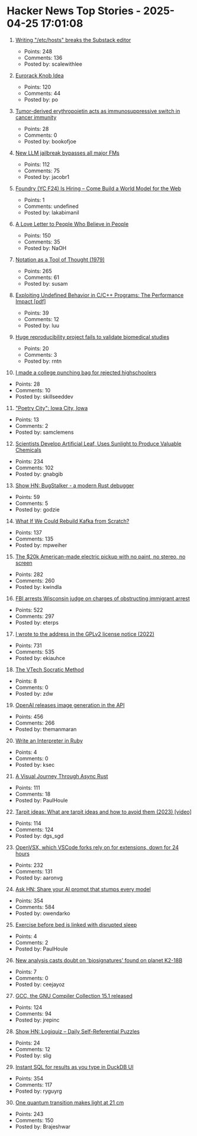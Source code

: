 # Hacker News Top Stories - 2025-04-25 17:01:08

1. [Writing "/etc/hosts" breaks the Substack editor](https://scalewithlee.substack.com/p/when-etchsts-breaks-your-substack)
   - Points: 248
   - Comments: 136
   - Posted by: scalewithlee

2. [Eurorack Knob Idea](https://mitxela.com/projects/euroknob)
   - Points: 120
   - Comments: 44
   - Posted by: po

3. [Tumor-derived erythropoietin acts as immunosuppressive switch in cancer immunity](https://www.science.org/doi/10.1126/science.adr3026)
   - Points: 28
   - Comments: 0
   - Posted by: bookofjoe

4. [New LLM jailbreak bypasses all major FMs](https://hiddenlayer.com/innovation-hub/novel-universal-bypass-for-all-major-llms/)
   - Points: 112
   - Comments: 75
   - Posted by: jacobr1

5. [Foundry (YC F24) Is Hiring – Come Build a World Model for the Web](undefined)
   - Points: 1
   - Comments: undefined
   - Posted by: lakabimanil

6. [A Love Letter to People Who Believe in People](https://www.swiss-miss.com/2025/04/a-love-letter-to-people-who-believe-in-people.html)
   - Points: 150
   - Comments: 35
   - Posted by: NaOH

7. [Notation as a Tool of Thought (1979)](https://www.jsoftware.com/papers/tot.htm)
   - Points: 265
   - Comments: 61
   - Posted by: susam

8. [Exploiting Undefined Behavior in C/C++ Programs: The Performance Impact [pdf]](https://web.ist.utl.pt/nuno.lopes/pubs/ub-pldi25.pdf)
   - Points: 39
   - Comments: 12
   - Posted by: luu

9. [Huge reproducibility project fails to validate biomedical studies](https://www.nature.com/articles/d41586-025-01266-x)
   - Points: 20
   - Comments: 3
   - Posted by: rntn

10. [I made a college punching bag for rejected highschoolers](https://ex.plor.ing/blog/post/college-punch)
   - Points: 28
   - Comments: 10
   - Posted by: skillseeddev

11. ["Poetry City": Iowa City, Iowa](https://www.publicbooks.org/poetry-city-iowa-city-iowa/)
   - Points: 13
   - Comments: 2
   - Posted by: samclemens

12. [Scientists Develop Artificial Leaf, Uses Sunlight to Produce Valuable Chemicals](https://newscenter.lbl.gov/2025/04/24/scientists-develop-artificial-leaf-that-uses-sunlight-to-produce-valuable-chemicals/)
   - Points: 234
   - Comments: 102
   - Posted by: gnabgib

13. [Show HN: BugStalker - a modern Rust debugger](https://github.com/godzie44/BugStalker)
   - Points: 59
   - Comments: 5
   - Posted by: godzie

14. [What If We Could Rebuild Kafka from Scratch?](https://www.morling.dev/blog/what-if-we-could-rebuild-kafka-from-scratch/)
   - Points: 137
   - Comments: 135
   - Posted by: mpweiher

15. [The $20k American-made electric pickup with no paint, no stereo, no screen](https://www.theverge.com/electric-cars/655527/slate-electric-truck-price-paint-radio-bezos)
   - Points: 282
   - Comments: 260
   - Posted by: kwindla

16. [FBI arrests Wisconsin judge on charges of obstructing immigrant arrest](https://www.washingtonpost.com/national-security/2025/04/25/wisconsin-judge-arrest-fbi-ice-immigration-enforcement/)
   - Points: 522
   - Comments: 297
   - Posted by: eterps

17. [I wrote to the address in the GPLv2 license notice (2022)](https://code.mendhak.com/gpl-v2-address-letter/)
   - Points: 731
   - Comments: 535
   - Posted by: ekiauhce

18. [The VTech Socratic Method](https://www.leadedsolder.com/2025/04/22/vtech-socrates-pickup.html)
   - Points: 8
   - Comments: 0
   - Posted by: zdw

19. [OpenAI releases image generation in the API](https://openai.com/index/image-generation-api/)
   - Points: 456
   - Comments: 266
   - Posted by: themanmaran

20. [Write an Interpreter in Ruby](https://speakerdeck.com/marioariasc/write-an-interpreter-in-ruby)
   - Points: 4
   - Comments: 0
   - Posted by: ksec

21. [A Visual Journey Through Async Rust](https://github.com/alexpusch/rust-magic-patterns/blob/master/visual-journey-through-async-rust/Readme.md)
   - Points: 111
   - Comments: 18
   - Posted by: PaulHoule

22. [Tarpit ideas: What are tarpit ideas and how to avoid them (2023) [video]](https://www.ycombinator.com/library/Ij-tarpit-ideas-what-are-tarpit-ideas-how-to-avoid-them)
   - Points: 114
   - Comments: 124
   - Posted by: dgs_sgd

23. [OpenVSX, which VSCode forks rely on for extensions, down for 24 hours](https://status.open-vsx.org/)
   - Points: 232
   - Comments: 131
   - Posted by: aaronvg

24. [Ask HN: Share your AI prompt that stumps every model](undefined)
   - Points: 354
   - Comments: 584
   - Posted by: owendarko

25. [Exercise before bed is linked with disrupted sleep](https://medicalxpress.com/news/2025-04-bed-linked-disrupted.html)
   - Points: 4
   - Comments: 2
   - Posted by: PaulHoule

26. [New analysis casts doubt on 'biosignatures' found on planet K2-18B](https://www.npr.org/2025/04/25/g-s1-62610/biosignatures-k2-18b-james-webb-exoplanet-doubt)
   - Points: 7
   - Comments: 0
   - Posted by: ceejayoz

27. [GCC, the GNU Compiler Collection 15.1 released](https://gcc.gnu.org/gcc-15/)
   - Points: 124
   - Comments: 94
   - Posted by: jrepinc

28. [Show HN: Logiquiz – Daily Self-Referential Puzzles](https://www.logiquiz.com/)
   - Points: 24
   - Comments: 12
   - Posted by: slig

29. [Instant SQL for results as you type in DuckDB UI](https://motherduck.com/blog/introducing-instant-sql/)
   - Points: 354
   - Comments: 117
   - Posted by: ryguyrg

30. [One quantum transition makes light at 21 cm](https://bigthink.com/starts-with-a-bang/21cm-magic-length/)
   - Points: 243
   - Comments: 150
   - Posted by: Brajeshwar

